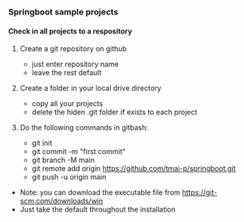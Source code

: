 ### Springboot sample projects

#### Check in all projects to a respository

1. Create a git repository on github
	 - just enter repository name
	 - leave the rest default
	
2. Create a folder in your local drive directory
	 - copy all your projects
	 - delete the hiden .git folder if exists to each project

3. Do the following commands in gitbash:
	 - git init
	 - git commit -m "first commit"
	 - git branch -M main
	 - git remote add origin https://github.com/tmai-p/springboot.git
	 - git push -u origin main

  - Note: you can download the executable file from https://git-scm.com/downloads/win
  - Just take the default throughout the installation
